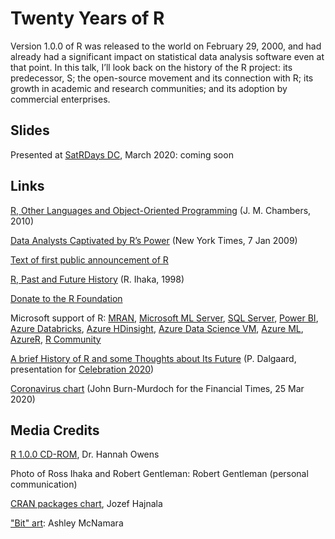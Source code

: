 # Twenty Years of R

Version 1.0.0 of R was released to the world on February 29, 2000, and had already had a significant impact on statistical data analysis software even at that point. In this talk, I’ll look back on the history of the R project: its predecessor, S; the open-source movement and its connection with R; its growth in academic and research communities; and its adoption by commercial enterprises.

## Slides

Presented at [SatRDays DC](http://dc2020.netlify.com/), March 2020: coming soon

## Links

[R, Other Languages and Object-Oriented Programming](http://statweb.stanford.edu/~jmc4/talks/Stanford2010_slides.pdf) (J. M. Chambers, 2010)

[Data Analysts Captivated by R’s Power](https://www.nytimes.com/2009/01/07/technology/business-computing/07program.html) (New York Times, 7 Jan 2009)

[Text of first public announcement of R](https://blog.revolutionanalytics.com/2017/10/updated-history-of-r.html)

[R, Past and Future History](https://www.stat.auckland.ac.nz/~ihaka/downloads/Interface98.pdf) (R. Ihaka, 1998)

[Donate to the R Foundation](https://www.r-project.org/foundation/donations.html)

Microsoft support of R: [MRAN](https://mran.microsoft.com/?WT.mc_id=satrdaysdc-talk-davidsmi), [Microsoft ML Server](https://docs.microsoft.com/en-us/machine-learning-server/what-is-machine-learning-server?WT.mc_id=satrdaysdc-talk-davidsmi), [SQL Server](https://docs.microsoft.com/en-us/sql/advanced-analytics/what-is-sql-server-machine-learning?view=sql-server-ver15&WT.mc_id=satrdaysdc-talk-davidsmi), [Power BI](https://docs.microsoft.com/power-bi/desktop-r-visuals?WT.mc_id=satrdaysdc-talk-davidsmi), [Azure Databricks](https://docs.microsoft.com/en-us/azure/databricks/spark/latest/sparkr/?WT.mc_id=satrdaysdc-talk-davidsmi), [Azure HDinsight](https://docs.microsoft.com/azure/hdinsight/r-server/r-server-overview?WT.mc_id=satrdaysdc-talk-davidsmi), [Azure Data Science VM](https://docs.microsoft.com/azure/machine-learning/data-science-virtual-machine/tools-included?WT.mc_id=satrdaysdc-talk-davidsmi#program-in-python-r-julia-and-nodejs), [Azure ML](https://docs.microsoft.com/en-us/azure/machine-learning/tutorial-1st-r-experiment?WT.mc_id=satrdaysdc-talk-davidsmi), [AzureR](https://github.com/Azure/AzureR), [R Community](https://www.r-consortium.org/members)

[A brief History of R and some Thoughts about Its Future](https://youtu.be/Uey45MSg8Y4) (P. Dalgaard, presentation for [Celebration 2020](https://biostatistics.dk/celebration2020/index.html))

[Coronavirus chart](https://twitter.com/jburnmurdoch/status/1242952003262832641) (John Burn-Murdoch for the Financial Times, 25 Mar 2020)

## Media Credits

[R 1.0.0 CD-ROM](https://twitter.com/HannahOish/status/1036353875605737472), Dr. Hannah Owens

Photo of Ross Ihaka and Robert Gentleman: Robert Gentleman (personal communication)

[CRAN packages chart](https://jozef.io/r921-happy-birthday-r/), Jozef Hajnala

["Bit" art](http://github.com/ashleymcnamara/Developer-Advocate-Bit): Ashley McNamara
